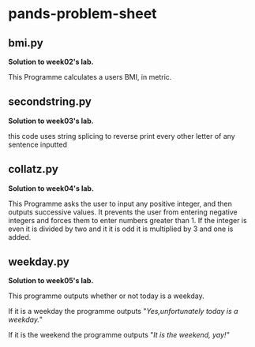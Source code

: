 # pands-problem-sheet

bmi.py
---
<strong>Solution to week02's lab.</strong>

This Programme calculates a users BMI, in metric.

secondstring.py
---
<strong>Solution to week03's lab.</strong>

this code uses string splicing to reverse print every other letter of any sentence inputted

collatz.py
---
<strong>Solution to week04's lab.</strong>

<p>This Programme asks the user to input any positive integer, and then outputs successive values. It prevents the user from entering negative integers and forces them to enter numbers greater than 1. If the integer is even it is divided by two and it it is odd it is multiplied by 3 and one is added. <p>

weekday.py
---
<strong>Solution to week05's lab.</strong>

<p>This programme outputs whether or not today is a weekday. <p>
<p>If it is a weekday the programme outputs "<em>Yes,unfortunately today is a weekday.</em>" <p>
<p>If it is the weekend the programme outputs "<em>It is the weekend, yay!<e/m>"<p>
